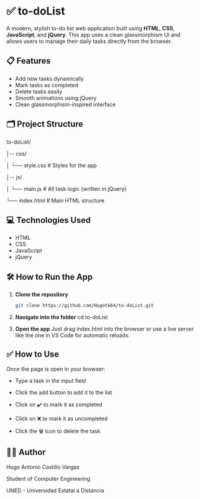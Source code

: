 # ✅ to-doList

A modern, stylish to-do list web application built using **HTML**, **CSS**, **JavaScript**, and **jQuery**. This app uses a clean glassmorphism UI and allows users to manage their daily tasks directly from the browser.

## 📋 Features

- Add new tasks dynamically
- Mark tasks as completed
- Delete tasks easily
- Smooth animations using jQuery
- Clean glassmorphism-inspired interface

## 🗂️ Project Structure
to-doList/

│-- css/

│ └── style.css # Styles for the app

│-- js/

│ └── main.js # All task logic (written in jQuery)

└── index.html # Main HTML structure

## 💻 Technologies Used

- HTML
- CSS
- JavaScript
- jQuery

## 🛠️ How to Run the App

1. **Clone the repository**
   ```bash
   git clone https://github.com/Hugotk64/to-doList.git

2. **Navigate into the folder**
    cd to-doList

3. **Open the app**
    Just drag index.html into the browser or use a live server like the one in VS Code for automatic reloads.

## ✅ How to Use
Once the page is open in your browser:

- Type a task in the input field

- Click the add button to add it to the list

- Click on ✔️ to mark it as completed

- Click on ❌ to mark it as uncompleted

- Click the 🗑️ icon to delete the task

## 👨‍💻 Author
Hugo Antonio Castillo Vargas

Student of Computer Engineering

UNED - Universidad Estatal a Distancia
